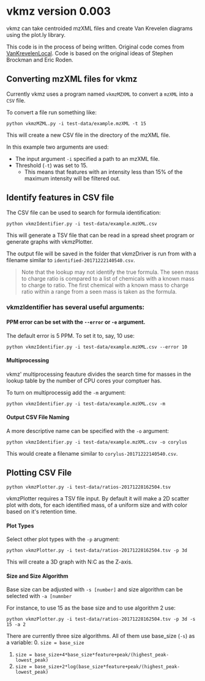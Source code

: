 # vkmz version 0.003

vkmz can take centroided mzXML files and create Van Krevelen diagrams using the plot.ly library.

This code is in the process of being written. Original code comes from [VanKrevelenLocal](https://github.com/HegemanLab/VanKrevelenLocal). Code is based on the original ideas of Stephen Brockman and Eric Roden.


## Converting mzXML files for vkmz

Currently vkmz uses a program named `vkmzMZXML` to convert a `mzXML` into a `CSV` file.

To convert a file run something like:
```
python vkmzMZML.py -i test-data/example.mzXML -t 15
```
This will create a new CSV file in the directory of the mzXML file.

In this example two arguments are used:
  * The input argument `-i` specified a path to an mzXML file.
  * Threshold (`-t`) was set to 15.
    * This means that features with an intensity less than 15% of the maximum intensity will be filtered out.

## Identify features in CSV file

The CSV file can be used to search for formula identification:
```
python vkmzIdentifier.py -i test-data/example.mzXML.csv
```

This will generate a TSV file that can be read in a spread sheet program or generate graphs with vkmzPlotter.

The output file will be saved in the folder that vkmzDriver is run from with a filename similar to `identified-20171222140540.csv`.

> Note that the lookup may not identify the true formula. The seen mass to charge ratio is compared to a list of chemicals with a known mass to charge to ratio. The first chemical with a known mass to charge ratio within a range from a seen mass is taken as the formula.

### vkmzIdentifier has several useful arguments:

#### PPM error can be set with the `--error` or `-e` argument.

The default error is 5 PPM. To set it to, say, 10 use:
```
python vkmzIdentifier.py -i test-data/example.mzXML.csv --error 10
```

#### Multiprocessing

vkmz' multiprocessing feauture divides the search time for masses in the lookup table by the number of CPU cores your comptuer has.

To turn on multiprocessig add the `-m` argument:
```
python vkmzIdentifier.py -i test-data/example.mzXML.csv -m
```

#### Output CSV File Naming

A more descriptive name can be specified with the `-o` argument:
```
python vkmzIdentifier.py -i test-data/example.mzXML.csv -o corylus
```
This would create a filename similar to `corylus-20171222140540.csv`.

## Plotting CSV File
```
python vkmzPlotter.py -i test-data/ratios-20171228162504.tsv
``` 
vkmzPlotter requires a TSV file input. By default it will make a 2D scatter plot with dots, for each identified mass, of a uniform size and with color based on it's retention time.

#### Plot Types
Select other plot types with the `-p` arugment:
```
python vkmzPlotter.py -i test-data/ratios-20171228162504.tsv -p 3d
``` 

This will create a 3D graph with N:C as the Z-axis.

#### Size and Size Algorithm
Base size can be adjusted with `-s [number]` and size algorithm can be selected with `-a [numnber`

For instance, to use 15 as the base size and to use algorithm 2 use:
```
python vkmzPlotter.py -i test-data/ratios-20171228162504.tsv -p 3d -s 15 -a 2
``` 

There are currently three size algorithms. All of them use base_size (`-s`) as a variable:
  0. `size = base_size`
  1. `size = base_size+4*base_size*feature+peak/(highest_peak-lowest_peak)`
  2. `size = base_size+2*log(base_size*feature+peak/(highest_peak-lowest_peak)`

